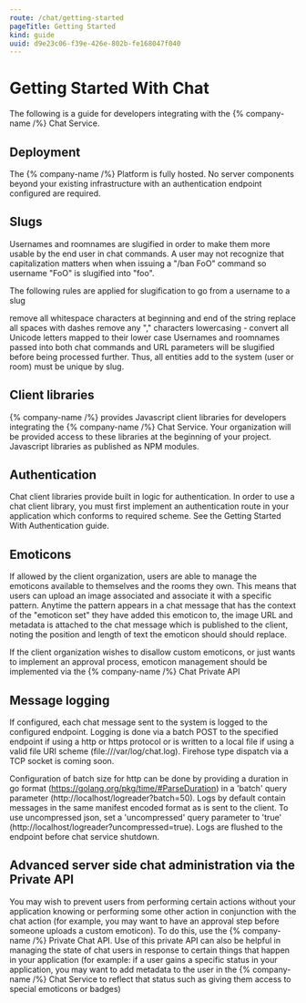 ```yaml
---
route: /chat/getting-started
pageTitle: Getting Started
kind: guide
uuid: d9e23c06-f39e-426e-802b-fe168047f040
---
```


# Getting Started With Chat
The following is a guide for developers integrating with the {% company-name /%} Chat Service.

## Deployment
The {% company-name /%} Platform is fully hosted. No server components beyond your existing infrastructure with an authentication endpoint configured are required.

## Slugs
Usernames and roomnames are slugified in order to make them more usable by the end user in chat commands. A user may not recognize that capitalization matters when when issuing a "/ban FoO" command so username "FoO" is slugified into "foo".

The following rules are applied for slugification to go from a username to a slug

remove all whitespace characters at beginning and end of the string
replace all spaces with dashes
remove any "," characters
lowercasing - convert all Unicode letters mapped to their lower case
Usernames and roomnames passed into both chat commands and URL parameters will be slugified before being processed further. Thus, all entities add to the system (user or room) must be unique by slug.

## Client libraries
{% company-name /%} provides Javascript client libraries for developers integrating the {% company-name /%} Chat Service. Your organization will be provided access to these libraries at the beginning of your project. Javascript libraries as published as NPM modules.

## Authentication
Chat client libraries provide built in logic for authentication. In order to use a chat client library, you must first implement an authentication route in your application which conforms to required scheme. See the Getting Started With Authentication guide.

## Emoticons
If allowed by the client organization, users are able to manage the emoticons available to themselves and the rooms they own. This means that users can upload an image associated and associate it with a specific pattern. Anytime the pattern appears in a chat message that has the context of the "emoticon set" they have added this emoticon to, the image URL and metadata is attached to the chat message which is published to the client, noting the position and length of text the emoticon should should replace.

If the client organization wishes to disallow custom emoticons, or just wants to implement an approval process, emoticon management should be implemented via the {% company-name /%} Chat Private API

## Message logging
If configured, each chat message sent to the system is logged to the configured endpoint. Logging is done via a batch POST to the specified endpoint if using a http or https protocol or is written to a local file if using a valid file URI scheme (file:///var/log/chat.log). Firehose type dispatch via a TCP socket is coming soon.

Configuration of batch size for http can be done by providing a duration in go format (https://golang.org/pkg/time/#ParseDuration) in a 'batch' query parameter (http://localhost/logreader?batch=50). Logs by default contain messages in the same manifest encoded format as is sent to the client. To use uncompressed json, set a 'uncompressed' query parameter to 'true' (http://localhost/logreader?uncompressed=true). Logs are flushed to the endpoint before chat service shutdown.

## Advanced server side chat administration via the Private API
You may wish to prevent users from performing certain actions without your application knowing or performing some other action in conjunction with the chat action (for example, you may want to have an approval step before someone uploads a custom emoticon). To do this, use the {% company-name /%} Private Chat API. Use of this private API can also be helpful in managing the state of chat users in response to certain things that happen in your application (for example: if a user gains a specific status in your application, you may want to add metadata to the user in the {% company-name /%} Chat Service to reflect that status such as giving them access to special emoticons or badges)